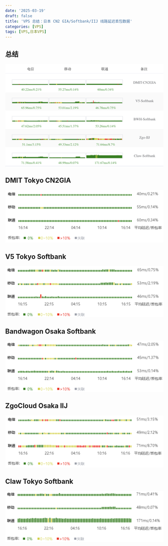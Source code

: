 ```yaml
---
date: '2025-03-19'
draft: false
title: 'VPS 总结：日本 CN2 GIA/Softbank/IIJ 线路延迟丢包数据'
categories: [VPS]
tags: [VPS,日本VPS]
---
```


## 总结

![](./0.png)

## DMIT Tokyo CN2GIA

![](./1-dmit.png)

## V5 Tokyo Softbank

![](./2-v5.png)

## Bandwagon Osaka Softbank

![](./3-bwh.png)

## ZgoCloud Osaka IIJ

![](./4-zgo.png)

## Claw Tokyo Softbank

![](./5-claw.png)